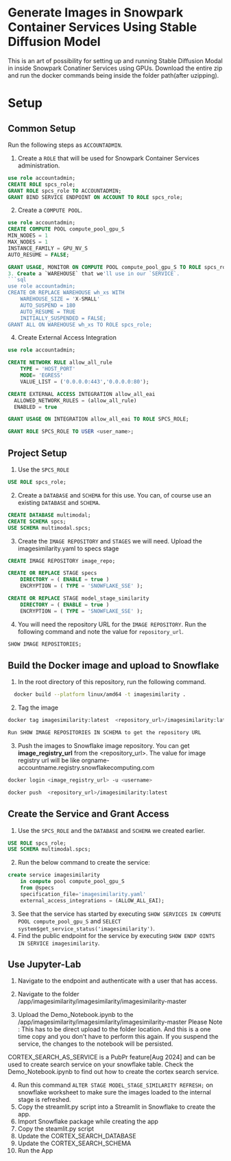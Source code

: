 # Generate Images in Snowpark Container Services Using Stable Diffusion Model
This is an art of possibility for setting up and running Stable Diffusion Modal in inside Snowpark Conatiner Services using GPUs. Download the entire zip and run the docker commands being inside the folder path(after uzipping).

# Setup

## Common Setup
Run the following steps as `ACCOUNTADMIN`.
1. Create a `ROLE` that will be used for Snowpark Container Services administration.
```sql
use role accountadmin;
CREATE ROLE spcs_role;
GRANT ROLE spcs_role TO ACCOUNTADMIN;
GRANT BIND SERVICE ENDPOINT ON ACCOUNT TO ROLE spcs_role;
```
2. Create a `COMPUTE POOL`.
```sql
use role accountadmin;
CREATE COMPUTE POOL compute_pool_gpu_S
MIN_NODES = 1 
MAX_NODES = 1 
INSTANCE_FAMILY = GPU_NV_S
AUTO_RESUME = FALSE;

GRANT USAGE, MONITOR ON COMPUTE POOL compute_pool_gpu_S TO ROLE spcs_role;
3. Create a `WAREHOUSE` that we'll use in our `SERVICE`.
```sql
use role accountadmin;
CREATE OR REPLACE WAREHOUSE wh_xs WITH
    WAREHOUSE_SIZE = 'X-SMALL'
    AUTO_SUSPEND = 180
    AUTO_RESUME = TRUE
    INITIALLY_SUSPENDED = FALSE;
GRANT ALL ON WAREHOUSE wh_xs TO ROLE spcs_role;
```
4. Create External Access Integration
```sql
use role accountadmin;

CREATE NETWORK RULE allow_all_rule
    TYPE = 'HOST_PORT'
    MODE= 'EGRESS'
    VALUE_LIST = ('0.0.0.0:443','0.0.0.0:80');

CREATE EXTERNAL ACCESS INTEGRATION allow_all_eai
  ALLOWED_NETWORK_RULES = (allow_all_rule)
  ENABLED = true

GRANT USAGE ON INTEGRATION allow_all_eai TO ROLE SPCS_ROLE;

GRANT ROLE SPCS_ROLE TO USER <user_name>;

```

## Project Setup
1. Use the `SPCS_ROLE`
```sql
USE ROLE spcs_role;
```
2. Create a `DATABASE` and `SCHEMA` for this use. You can, of course use
  an existing `DATABASE` and `SCHEMA`.
```sql
CREATE DATABASE multimodal;
CREATE SCHEMA spcs;
USE SCHEMA multimodal.spcs;
```
3. Create the `IMAGE REPOSITORY` and `STAGES` we will need. 
  Upload the imagesimilarity.yaml to specs stage
```sql
CREATE IMAGE REPOSITORY image_repo;

CREATE OR REPLACE STAGE specs 
    DIRECTORY = ( ENABLE = true ) 
    ENCRYPTION = ( TYPE = 'SNOWFLAKE_SSE' );

CREATE OR REPLACE STAGE model_stage_similarity 
    DIRECTORY = ( ENABLE = true ) 
    ENCRYPTION = ( TYPE = 'SNOWFLAKE_SSE' );

```
4. You will need the repository URL for the `IMAGE REPOSITORY`. Run
  the following command and note the value for `repository_url`.
```sql
SHOW IMAGE REPOSITORIES;
```

## Build the Docker image and upload to Snowflake
1. In the root directory of this repository, run the following command.

```bash
  docker build --platform linux/amd64 -t imagesimilarity .
 ``` 
2. Tag the image 
```bash
docker tag imagesimilarity:latest  <repository_url>/imagesimilarity:latest

Run SHOW IMAGE REPOSITORIES IN SCHEMA to get the repository URL
```
3. Push the images to Snowflake image repository. 
You can get <b>image_registry_url</b> from the <repository_url>. The value for image registry url will be like orgname-accountname.registry.snowflakecomputing.com
```bash
docker login <image_registry_url> -u <username>

docker push  <repository_url>/imagesimilarity:latest

```

## Create the Service and Grant Access
1. Use the `SPCS_ROLE` and the `DATABASE` and `SCHEMA` we created earlier.
```sql
USE ROLE spcs_role;
USE SCHEMA multimodal.spcs;
```
2. Run the below command to create the service:
```sql
create service imagesimilarity
    in compute pool compute_pool_gpu_S
    from @specs
    specification_file='imagesimilarity.yaml'
    external_access_integrations = (ALLOW_ALL_EAI);
```

3. See that the service has started by executing `SHOW SERVICES IN COMPUTE POOL compute_pool_gpu_S` 
  and `SELECT system$get_service_status('imagesimilarity')`.
4. Find the public endpoint for the service by executing `SHOW ENDP OINTS IN SERVICE imagesimilarity`.


## Use Jupyter-Lab
1. Navigate to the endpoint and authenticate with a user that has access.

2. Navigate to the folder /app/imagesimilarity/imagesimilarity/imagesimilarity-master 

3. Upload the Demo_Notebook.ipynb to the /app/imagesimilarity/imagesimilarity/imagesimilarity-master
Please Note : This has to be direct upload to the folder location. And this is a one time copy and you don't have to perform this again. If you suspend the service, the changes to the notebook will be persisted.

CORTEX_SEARCH_AS_SERVICE is a PubPr feature[Aug 2024] and can be used to create search service on your snowflake table. Check the Demo_Notebook.ipynb to find out how to create the cortex search service.

4. Run this command `ALTER STAGE MODEL_STAGE_SIMILARITY REFRESH;` on snowflake worksheet to make sure the images loaded to the internal stage is refreshed.
5. Copy the streamlit.py script into a Streamlit in Snowflake to create the app.
6. Import Snowflake package while creating the app
7. Copy the steamlit.py script
8. Update the CORTEX_SEARCH_DATABASE
9. Update the CORTEX_SEARCH_SCHEMA
10. Run the App

